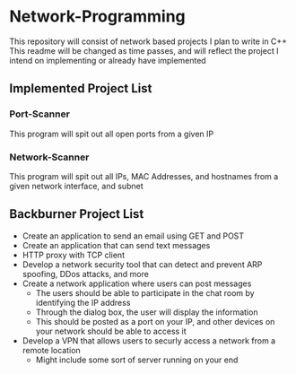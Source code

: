 # Network-Programming
This repository will consist of network based projects I plan to write in C++
This readme will be changed as time passes, and will reflect the project I intend on implementing or already have implemented

## Implemented Project List
### Port-Scanner
This program will spit out all open ports from a given IP
### Network-Scanner
This program will spit out all IPs, MAC Addresses, and hostnames from a given network interface, and subnet

## Backburner Project List
- Create an application to send an email using GET and POST
- Create an application that can send text messages
- HTTP proxy with TCP client
- Develop a network security tool that can detect and prevent ARP spoofing, DDos attacks, and more
- Create a network application where users can post messages
	- The users should be able to participate in the chat room by identifying the IP address
	- Through the dialog box, the user will display the information
	- This should be posted as a port on your IP, and other devices on your network should be able to access it
- Develop a VPN that allows users to securly access a network from a remote location 
	- Might include some sort of server running on your end
